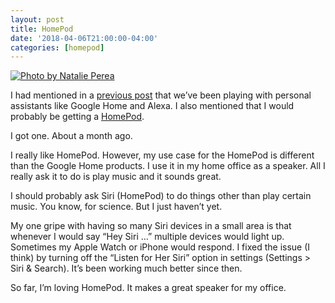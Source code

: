 ```yaml
---
layout: post
title: HomePod
date: '2018-04-06T21:00:00-04:00'
categories: [homepod]
---
```

[![Photo by Natalie Perea](https://images.unsplash.com/photo-1511735111819-9a3f7709049c?ixlib=rb-0.3.5&s=0b451fbe04ac0ac79af7fbec044cf7fe&auto=format&fit=crop&w=1267&q=80 "Photo by Natalie Perea")](https://unsplash.com/photos/W8BRzoUTHNA)

I had mentioned in a [previous post](https://ryan.grier.co/2018/01/19/alexa-vs-google/) that we’ve been playing with personal assistants like Google Home and Alexa. I also mentioned that I would probably be getting a [HomePod](https://www.apple.com/homepod/). 

I got one. About a month ago. 

I really like HomePod. However, my use case for the HomePod is different than the Google Home products. I use it in my home office as a speaker. All I really ask it to do is play music and it sounds great. 

I should probably ask Siri (HomePod) to do things other than play certain music. You know, for science. But I just haven’t yet. 

My one gripe with having so many Siri devices in a small area is that whenever I would say “Hey Siri …” multiple devices would light up. Sometimes my Apple Watch or iPhone would respond. I fixed the issue (I think) by turning off the “Listen for Her Siri” option in settings (Settings \> Siri & Search). It’s been working much better since then. 

So far, I’m loving HomePod. It makes a great speaker for my office. 